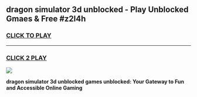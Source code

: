 
## dragon simulator 3d unblocked - Play Unblocked Gmaes & Free #z2l4h
<h3>
<a href="https://news.freeplayer.one?title=dragon_simulator_3d_unblocked&ref=24F">CLICK TO PLAY</a></h3>
<hr>

<h3>
<a href="https://news.freeplayer.one?title=dragon_simulator_3d_unblocked&ref=24F">CLICK 2 PLAY</a>
  
</h3>

<a href="https://news.freeplayer.one?title=dragon_simulator_3d_unblocked&ref=24F/"><img src="https://clearcache.store/games.png"></a>


**dragon simulator 3d unblocked games unblocked: Your Gateway to Fun and Accessible Online Gaming**
